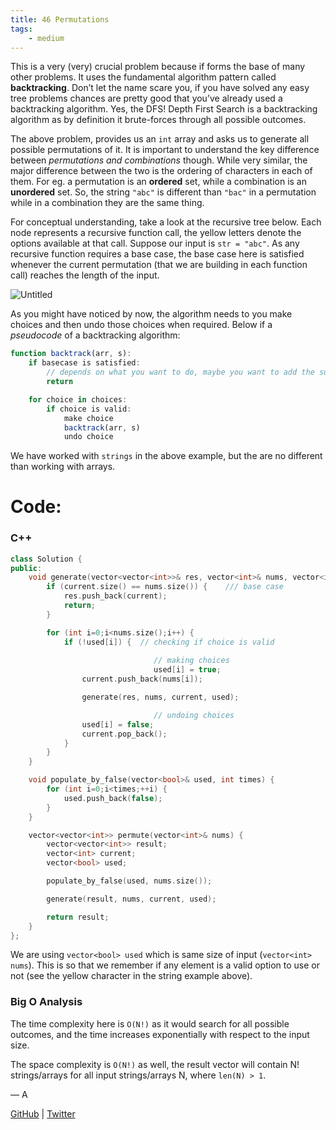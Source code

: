 ```yaml
---
title: 46 Permutations
tags:
    - medium
---
```




This is a very (very) crucial problem because if forms the base of many other problems. It uses the fundamental algorithm pattern called **backtracking**. Don’t let the name scare you, if you have solved any easy tree problems chances are pretty good that you’ve already used a backtracking algorithm. Yes, the DFS! Depth First Search is a backtracking algorithm as by definition it brute-forces through all possible outcomes. 

The above problem, provides us an `int` array and asks us to generate all possible permutations of it. It is important to understand the key difference between *permutations and combinations* though. While very similar, the major difference between the two is the ordering of characters in each of them. For eg. a permutation is an **ordered** set, while a combination is an **unordered** set. So, the string `"abc"` is different than `"bac"` in a permutation while in a combination they are the same thing.

For conceptual understanding, take a look at the recursive tree below. Each node represents a recursive function call, the yellow letters denote the options available at that call. Suppose our input is `str = "abc"`. As any recursive function requires a base case, the base case here is satisfied whenever the current permutation (that we are building in each function call) reaches the length of the input. 

![Untitled](46%20Permutations%2023e1aed1243f489f9c076da2671361b7/Untitled.png)

As you might have noticed by now, the algorithm needs to you make choices and then undo those choices when required. Below if a *pseudocode* of a backtracking algorithm:

 

```jsx
function backtrack(arr, s):
	if basecase is satisfied:
		// depends on what you want to do, maybe you want to add the subresult to the result
		return

	for choice in choices:
		if choice is valid:
			make choice
			backtrack(arr, s)		
			undo choice
```

We have worked with `strings` in the above example, but the are no different than working with arrays.

# Code:

### C++

```cpp
class Solution {
public:
    void generate(vector<vector<int>>& res, vector<int>& nums, vector<int>& current, vector<bool>& used) {
        if (current.size() == nums.size()) {    /// base case
            res.push_back(current);
            return;
        }

        for (int i=0;i<nums.size();i++) {
            if (!used[i]) {  // checking if choice is valid
                
								// making choices
								used[i] = true;
                current.push_back(nums[i]);

                generate(res, nums, current, used);

								// undoing choices
                used[i] = false;
                current.pop_back();
            }
        }
    }

    void populate_by_false(vector<bool>& used, int times) {
        for (int i=0;i<times;++i) {
            used.push_back(false);
        }
    }

    vector<vector<int>> permute(vector<int>& nums) {
        vector<vector<int>> result;
        vector<int> current;
        vector<bool> used;

        populate_by_false(used, nums.size());

        generate(result, nums, current, used);

        return result;
    }
};
```

We are using `vector<bool> used` which is same size of input (`vector<int> nums`). This is so that we remember if any element is a valid option to use or not (see the yellow character in the string example above). 

### Big O Analysis

The time complexity here is `O(N!)` as it would search for all possible outcomes, and the time increases exponentially with respect to the input size.

The space complexity is `O(N!)` as well, the result vector will contain N! strings/arrays for all input strings/arrays N, where `len(N) > 1`.

— A

[GitHub](https://github.com/AtharvaKamble) | [Twitter](https://twitter.com/AtharvaKamble07)